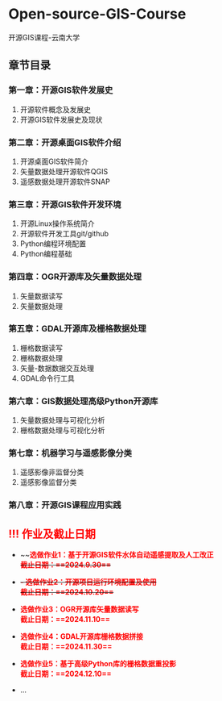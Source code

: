 # Open-source-GIS-Course
开源GIS课程-云南大学

## 章节目录
### 第一章：开源GIS软件发展史
1. 开源软件概念及发展史
2. 开源GIS软件发展史及现状
### 第二章：开源桌面GIS软件介绍
1. 开源桌面GIS软件简介
2. 矢量数据处理开源软件QGIS
3. 遥感数据处理开源软件SNAP
### 第三章：开源GIS软件开发环境
1. 开源Linux操作系统简介
2. 开源软件开发工具git/github
3. Python编程环境配置
4. Python编程基础
### 第四章：OGR开源库及矢量数据处理
1. 矢量数据读写
2. 矢量数据处理
### 第五章：GDAL开源库及栅格数据处理
1. 栅格数据读写
2. 栅格数据处理
3. 矢量-数据数据交互处理
4. GDAL命令行工具
### 第六章：GIS数据处理高级Python开源库
1. 矢量数据处理与可视化分析
2. 栅格数据处理与可视化分析
### 第七章：机器学习与遥感影像分类
1. 遥感影像非监督分类
2. 遥感影像监督分类
### 第八章：开源GIS课程应用实践

## **<font color="red"> !!! 作业及截止日期 </font>**  
- ~~**<font color="red">选做作业1：基于开源GIS软件水体自动遥感提取及人工改正</font>**         
~~**<font color="red">截止日期：==2024.9.30==</font>**~~    

- ~~**<font color="red">- 选做作业2：开源项目运行环境配置及使用        
截止日期：==2024.10.20==</font>**~~    

- **<font color="red">选做作业3：OGR开源库矢量数据读写       
截止日期：==2024.11.10==</font>**   

- **<font color="red">选做作业4：GDAL开源库栅格数据拼接       
截止日期：==2024.11.30==</font>**      

- **<font color="red">选做作业5：基于高级Python库的栅格数据重投影       
截止日期：==2024.12.10==</font>**        
- ... 
